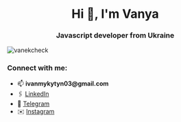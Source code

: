 <h1 align="center">Hi 👋, I'm Vanya</h1>
<h3 align="center">Javascript developer from Ukraine</h3>

<p align="left"> <img src="https://komarev.com/ghpvc/?username=vanekcheck&label=Profile%20views&color=0e75b6&style=flat" alt="vanekcheck" /> </p>

<h3 align="left">Connect with me:</h3>
<ul>
  <li>📫 <b>ivanmykytyn03@gmail.com</b></li>
  <li>🖇 <a href="https://www.linkedin.com/in/ivan-mykytyn">LinkedIn</a> </li>
  <li>📸 <a href="https://t.me/VanekCheck">Telegram</a> </li>
  <li>✉️ <a href="https://instagram.com/vanek.check">Instagram</a> </li>
</ul>
